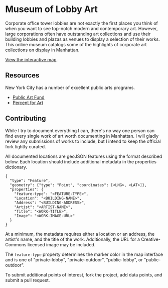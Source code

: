 Museum of Lobby Art
===================

Corporate office tower lobbies are not exactly the first places you think of when you want to see top-notch modern and contemporary art.
However, large corporations often have outstanding art collections and use their building lobbies and plazas as venues to display a selection of their works.
This online museum catalogs some of the highlights of corporate art collections on display in Manhattan.

[View the interactive map](http://brendanberg.github.io/lobby-art/).


Resources
---------

New York City has a number of excellent public arts programs.

- [Public Art Fund](http://www.publicartfund.org)
- [Percent for Art](http://www.nyc.gov/html/dcla/html/panyc/panyc.shtml)


Contributing
------------

While I try to document everything I can, there's no way one person can find every single work of art worth documenting in Manhattan.
I will gladly review any submissions of works to include, but I intend to keep the official fork tightly curated.

All documented locations are geoJSON features using the format described below.
Each location should include additional metadata in the properties dictionary.

    {
      "type": "Feature",
      "geometry": {"type": "Point", "coordinates": [<LNG>, <LAT>]},
      "properties": {
        "feature-type": "<FEATURE-TYPE>",
        "Location": "<BUILDING-NAME>",
        "Address": "<BUILDING-ADDRESS>",
        "Artist": "<ARTIST-NAME>",
        "Title": "<WORK-TITLE>",
        "Image": "<WORK-IMAGE-URL>"
      }
    }

At a minimum, the metadata requires either a location or an address, the artist's name, and the title of the work.
Additionally, the URL for a Creative-Commons licensed image may be included.

The `feature-type` property determines the marker color in the map interface and is one of
"private-lobby", "private-outdoor", "public-lobby", or "public-outdoor".

To submit additional points of interest, fork the project, add data points, and submit a pull request.
